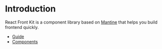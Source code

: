 # Introduction

React Front Kit is a component library based on [Mantine](https://mantine.dev/) that helps you build frontend quickly.

- [Guide](/docs/category/guide)
- [Components](/docs/category/components)
